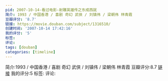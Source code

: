 ```yaml
---
pid: 2007-10-14-看过电影-射雕英雄传之东成西就
简介: 1993 / 中国香港 / 喜剧 奇幻 武侠 / 刘镇伟 / 梁朝伟 林青霞
豆瓣评分: '8.7'
链接: https://movie.douban.com/subject/1316510/
创建时间: '2007-10-14 17:42:16'
我的评分: '5'
标签:
评论:
tags: [douban]
categories: [timeline]
---
```

简介:1993 / 中国香港 / 喜剧 奇幻 武侠 / 刘镇伟 / 梁朝伟 林青霞
豆瓣评分:8.7
[链接](https://movie.douban.com/subject/1316510/)
我的评分:5
标签:
评论:
